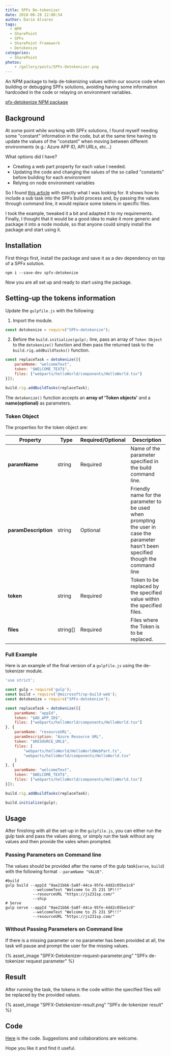 ```yaml
---
title: SPFx De-tokenizer
date: 2018-06-28 12:08:54
author: Dario Alvarez
tags:
  - NPM
  - SharePoint
  - SPFx
  - SharePoint Framework
  - Detokenize
categories:
  - SharePoint
photos:
    - /gallery/posts/SPFx-Detokenizer.png
---
```


An NPM package to help de-tokenizing values within our source code when building or debugging SPFx solutions, avoiding having some information hardcoded in the code or relaying on environment variables.

[pfx-detokenize NPM package](https://www.npmjs.com/package/spfx-detokenize)
<!-- more -->

## Background
At some point while working with SPFx solutions, I found myself needing some "constant" information in the code, but at the same time having to update the values of the "constant" when moving between different environments (e.g.: Azure APP ID, API URLs, etc...)

What options did I have?
* Creating a web part property for each value I needed.
* Updating the code and changing the values of the so called "constants" before building for each environment
* Relying on node environment variables

So I found [this article](https://blog.mastykarz.nl/sharepoint-framework-build-custom-tasks/) with exactly what I was looking for. It shows how to include a sub task into the SPFx build process and, by passing the values through command line, it would replace some tokens in specific files.

I took the example, tweaked it a bit and adapted it to my requirements. Finally, I thought that it would be a good idea to make it more generic and package it into a node module, so that anyone could simply install the package and start using it.

## Installation

First things first, install the package and save it as a dev dependency on top of a SPFx solution.

``` shell
npm i --save-dev spfx-detokenize
```
Now you are all set up and ready to start using the package.

## Setting-up the tokens information

Update the `gulpfile.js` with the following:

1. Import the module.

``` javascript
const detokenize = require("SPFx-detokenize");
```
2. Before the `build.initialize(gulp);` line, pass an array of `Token Object` to the `detokenize()` function and then pass the returned task to the `build.rig.addBuildTasks()` function.

``` javascript
const replaceTask = detokenize([{
    paramName: "welcomeText",
    token: "$WELCOME_TEXT$",
    files: ["webparts/helloWorld/components/HelloWorld.tsx"]
}]);

build.rig.addBuildTasks(replaceTask);
```

The `detokenize()` function accepts an **array of 'Token objects'** and a **name(__optional__)** as parameters.

### Token Object
The properties for the token object are:

|Property|Type|Required/Optional|Description|
|--------|----|-----------------|-----------|
|**paramName**|string|Required|Name of the parameter specified in the build command line.|
|**paramDescription**|string|Optional|Friendly name for the parameter to be used when prompting the user in case the parameter hasn't been specified though the command line|
|**token**|string|Required|Token to be replaced by the specified value within the specified files.|
|**files**|string[]|Required|Files where the Token is to be replaced.|

### Full Example
Here is an example of the final version of a `gulpfile.js` using the de-tokenizer module. 

``` javascript
'use strict';

const gulp = require('gulp');
const build = require('@microsoft/sp-build-web');
const detokenize = require("SPFx-detokenize");

const replaceTask = detokenize([{
    paramName: "appId",
    token: "$AD_APP_ID$",
    files: ["webparts/helloWorld/components/HelloWorld.tsx"]
}, {
    paramName: "resourceURL",
    paramDescription: "Azure Resource URL",
    token: "$RESOURCE_URL$",
    files: [
        "webparts/helloWorld/HelloWorldWebPart.ts",
        "webparts/helloWorld/components/HelloWorld.tsx"
    ]
}, {
    paramName: "welcomeText",
    token: "$WELCOME_TEXT$",
    files: ["webparts/helloWorld/components/HelloWorld.tsx"]
}]);

build.rig.addBuildTasks(replaceTask);

build.initialize(gulp);

```
## Usage

After finishing with all the set-up in the `gulpfile.js`, you can either run the gulp task and pass the values along, or simply run the task without any values and then provide the vales when prompted.  

### Passing Parameters on Command line

The values should be provided after the name of the gulp task(`serve`, `build`) with the following format ` --paramName "VALUE" `.
``` shell
#build
gulp build --appId "0ae21bb6-5a8f-44ca-95fe-4dd2c05be1c8" 
            --welcomeText "Welcome to JS 231 SP!!!"
            --resourceURL "https://js231sp.com/"
            --ship
# Serve
gulp serve --appId "0ae21bb6-5a8f-44ca-95fe-4dd2c05be1c8"
            --welcomeText "Welcome to JS 231 SP!!!"
            --resourceURL "https://js231sp.com/"
```
   
### Without Passing Parameters on Command line

If there is a missing parameter or no parameter has been provided at all, the task will pause and prompt the user for the missing values. 

{% asset_image "SPFX-Detokenizer-request-parameter.png" "SPFx de-tokenizer request parameter" %}

## Result
After running the task, the tokens in the code within the specified files will be replaced by the provided values.

{% asset_image "SPFX-Detokenizer-result.png" "SPFx de-tokenizer result" %}

## Code
[Here](https://github.com/DariuS231/spfx-detokenize) is the code. Suggestions and collaborations are welcome.

Hope you like it and find it useful.
